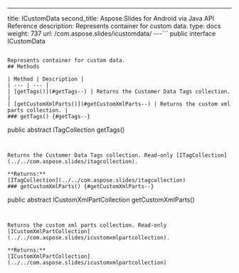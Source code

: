 ---
title: ICustomData
second_title: Aspose.Slides for Android via Java API Reference
description: Represents container for custom data.
type: docs
weight: 737
url: /com.aspose.slides/icustomdata/
---```
public interface ICustomData
```

Represents container for custom data.
## Methods

| Method | Description |
| --- | --- |
| [getTags()](#getTags--) | Returns the Customer Data Tags collection. |
| [getCustomXmlParts()](#getCustomXmlParts--) | Returns the custom xml parts collection. |
### getTags() {#getTags--}
```
public abstract ITagCollection getTags()
```


Returns the Customer Data Tags collection. Read-only [ITagCollection](../../com.aspose.slides/itagcollection).

**Returns:**
[ITagCollection](../../com.aspose.slides/itagcollection)
### getCustomXmlParts() {#getCustomXmlParts--}
```
public abstract ICustomXmlPartCollection getCustomXmlParts()
```


Returns the custom xml parts collection. Read-only [ICustomXmlPartCollection](../../com.aspose.slides/icustomxmlpartcollection).

**Returns:**
[ICustomXmlPartCollection](../../com.aspose.slides/icustomxmlpartcollection)
